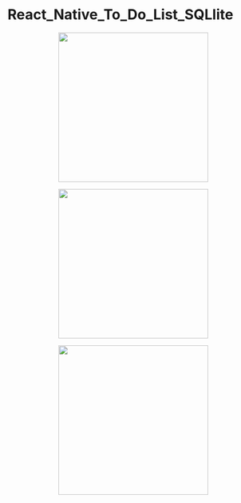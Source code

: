 # React_Native_To_Do_List_SQLlite

<p align="center">
<img src="https://user-images.githubusercontent.com/74866082/161680150-9e3df8c1-dae1-4f12-a002-4c778c302887.jpg" width="300">
</p>

<p align="center">
<img src="https://user-images.githubusercontent.com/74866082/161680206-e4aa819f-0d69-4332-8561-f2f23a31c5d5.jpg" width="300">
</p>

<p align="center">
<img src="https://user-images.githubusercontent.com/74866082/161680238-ceea50d8-13ab-4e0b-85c6-b68bb69ef28c.jpg" width="300">
</p>
